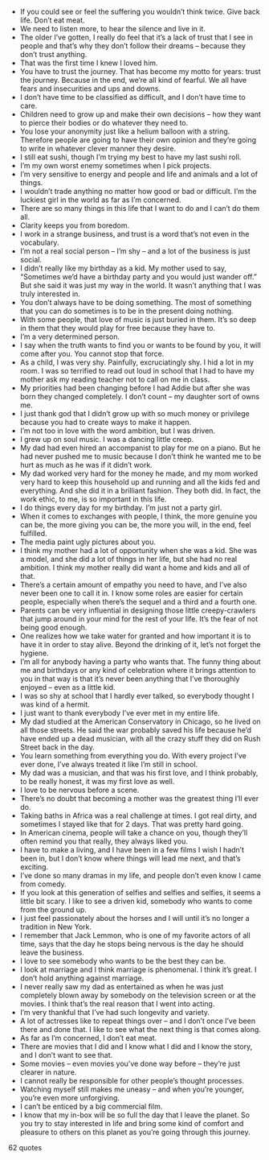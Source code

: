  - If you could see or feel the suffering you wouldn’t think twice. Give back life. Don’t eat meat.
 - We need to listen more, to hear the silence and live in it.
 - The older I’ve gotten, I really do feel that it’s a lack of trust that I see in people and that’s why they don’t follow their dreams – because they don’t trust anything.
 - That was the first time I knew I loved him.
 - You have to trust the journey. That has become my motto for years: trust the journey. Because in the end, we’re all kind of fearful. We all have fears and insecurities and ups and downs.
 - I don’t have time to be classified as difficult, and I don’t have time to care.
 - Children need to grow up and make their own decisions – how they want to pierce their bodies or do whatever they need to.
 - You lose your anonymity just like a helium balloon with a string. Therefore people are going to have their own opinion and they’re going to write in whatever clever manner they desire.
 - I still eat sushi, though I’m trying my best to have my last sushi roll.
 - I’m my own worst enemy sometimes when I pick projects.
 - I’m very sensitive to energy and people and life and animals and a lot of things.
 - I wouldn’t trade anything no matter how good or bad or difficult. I’m the luckiest girl in the world as far as I’m concerned.
 - There are so many things in this life that I want to do and I can’t do them all.
 - Clarity keeps you from boredom.
 - I work in a strange business, and trust is a word that’s not even in the vocabulary.
 - I’m not a real social person – I’m shy – and a lot of the business is just social.
 - I didn’t really like my birthday as a kid. My mother used to say, “Sometimes we’d have a birthday party and you would just wander off.” But she said it was just my way in the world. It wasn’t anything that I was truly interested in.
 - You don’t always have to be doing something. The most of something that you can do sometimes is to be in the present doing nothing.
 - With some people, that love of music is just buried in them. It’s so deep in them that they would play for free because they have to.
 - I’m a very determined person.
 - I say when the truth wants to find you or wants to be found by you, it will come after you. You cannot stop that force.
 - As a child, I was very shy. Painfully, excruciatingly shy. I hid a lot in my room. I was so terrified to read out loud in school that I had to have my mother ask my reading teacher not to call on me in class.
 - My priorities had been changing before I had Addie but after she was born they changed completely. I don’t count – my daughter sort of owns me.
 - I just thank god that I didn’t grow up with so much money or privilege because you had to create ways to make it happen.
 - I’m not too in love with the word ambition, but I was driven.
 - I grew up on soul music. I was a dancing little creep.
 - My dad had even hired an accompanist to play for me on a piano. But he had never pushed me to music because I don’t think he wanted me to be hurt as much as he was if it didn’t work.
 - My dad worked very hard for the money he made, and my mom worked very hard to keep this household up and running and all the kids fed and everything. And she did it in a brilliant fashion. They both did. In fact, the work ethic, to me, is so important in this life.
 - I do things every day for my birthday. I’m just not a party girl.
 - When it comes to exchanges with people, I think, the more genuine you can be, the more giving you can be, the more you will, in the end, feel fulfilled.
 - The media paint ugly pictures about you.
 - I think my mother had a lot of opportunity when she was a kid. She was a model, and she did a lot of things in her life, but she had no real ambition. I think my mother really did want a home and kids and all of that.
 - There’s a certain amount of empathy you need to have, and I’ve also never been one to call it in. I know some roles are easier for certain people, especially when there’s the sequel and a third and a fourth one.
 - Parents can be very influential in designing those little creepy-crawlers that jump around in your mind for the rest of your life. It’s the fear of not being good enough.
 - One realizes how we take water for granted and how important it is to have it in order to stay alive. Beyond the drinking of it, let’s not forget the hygiene.
 - I’m all for anybody having a party who wants that. The funny thing about me and birthdays or any kind of celebration where it brings attention to you in that way is that it’s never been anything that I’ve thoroughly enjoyed – even as a little kid.
 - I was so shy at school that I hardly ever talked, so everybody thought I was kind of a hermit.
 - I just want to thank everybody I’ve ever met in my entire life.
 - My dad studied at the American Conservatory in Chicago, so he lived on all those streets. He said the war probably saved his life because he’d have ended up a dead musician, with all the crazy stuff they did on Rush Street back in the day.
 - You learn something from everything you do. With every project I’ve ever done, I’ve always treated it like I’m still in school.
 - My dad was a musician, and that was his first love, and I think probably, to be really honest, it was my first love as well.
 - I love to be nervous before a scene.
 - There’s no doubt that becoming a mother was the greatest thing I’ll ever do.
 - Taking baths in Africa was a real challenge at times. I got real dirty, and sometimes I stayed like that for 2 days. That was pretty hard going.
 - In American cinema, people will take a chance on you, though they’ll often remind you that really, they always liked you.
 - I have to make a living, and I have been in a few films I wish I hadn’t been in, but I don’t know where things will lead me next, and that’s exciting.
 - I’ve done so many dramas in my life, and people don’t even know I came from comedy.
 - If you look at this generation of selfies and selfies and selfies, it seems a little bit scary. I like to see a driven kid, somebody who wants to come from the ground up.
 - I just feel passionately about the horses and I will until it’s no longer a tradition in New York.
 - I remember that Jack Lemmon, who is one of my favorite actors of all time, says that the day he stops being nervous is the day he should leave the business.
 - I love to see somebody who wants to be the best they can be.
 - I look at marriage and I think marriage is phenomenal. I think it’s great. I don’t hold anything against marriage.
 - I never really saw my dad as entertained as when he was just completely blown away by somebody on the television screen or at the movies. I think that’s the real reason that I went into acting.
 - I’m very thankful that I’ve had such longevity and variety.
 - A lot of actresses like to repeat things over – and I don’t once I’ve been there and done that. I like to see what the next thing is that comes along.
 - As far as I’m concerned, I don’t eat meat.
 - There are movies that I did and I know what I did and I know the story, and I don’t want to see that.
 - Some movies – even movies you’ve done way before – they’re just clearer in nature.
 - I cannot really be responsible for other people’s thought processes.
 - Watching myself still makes me uneasy – and when you’re younger, you’re even more unforgiving.
 - I can’t be enticed by a big commercial film.
 - I know that my in-box will be so full the day that I leave the planet. So you try to stay interested in life and bring some kind of comfort and pleasure to others on this planet as you’re going through this journey.

62 quotes